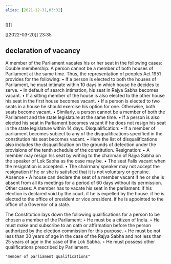 ```yaml
---
alias: [2021-12-31,03:32]
---
```

[[]]

[[2022-03-20]] 23:35
## declaration of vacancy
A member of the Parliament vacates his or her seat in the following cases:
Double membership: A person cannot be a member of both houses of Parliament at the same time. Thus, the representation of peoples Act 1951 provides for the following:
• If a person is elected to both the houses of Parliament, he must intimate within 10 days in which house he decides to serve.
• In default of search intimation, his seat in Rajya Sabha becomes vacant.
• If a sitting member of the house is also elected to the other house his seat in the first house becomes vacant.
• If a person is elected to two seats in a house he should exercise his option for one. Otherwise, both seats become vacant.
• Similarly, a person cannot be a member of both the Parliament and the state legislature at the same time.
• If a person is also elected his seat in Parliament becomes vacant if he does not resign his seat in the state legislature within 14 days.
Disqualification:
• If a member of parliament becomes subject to any of the disqualifications specified in the constitution his seat becomes vacant.
• Here the list of disqualifications also includes the disqualification on the grounds of defection under the provisions of the tenth schedule of the constitution.
Resignation:
• A member may resign his seat by writing to the chairman of Rajya Sabha on the speaker of Lok Sabha as the case may be.
• The seat Falls vacant when the resignation is accepted.
• The chairman/ speaker may not accept the resignation if he or she is satisfied that it is not voluntary or genuine.
Absence
• A house can declare the seat of a member vacant if he or she is absent from all its meetings for a period of 60 days without its permission.
Other cases: A member has to vacate his seat in the parliament:
	if his election is declared void by the court.
	if he is expelled by the house.
	if he is elected to the office of president or vice president.
	if he is appointed to the office of a Governor of a state.


The Constitution lays down the following qualifications for a person to be chosen a member of the Parliament:
 ◦ He must be a citizen of India.
 ◦ He must make and subscribe to an oath or affirmation before the person authorized by the election commission for this purpose.
 ◦ He must be not less than 30 years of age in the case of the Rajya Sabha and not less than 25 years of age in the case of the Lok Sabha.
 ◦ He must possess other qualifications prescribed by Parliament.

```query 2021-12-31 03:32
"member of parliament qualifications"
```
